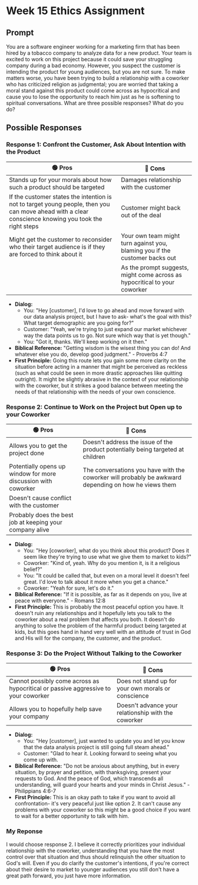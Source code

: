 # Week 15 Ethics Assignment

## Prompt
You are a software engineer working for a marketing firm that has been hired by a tobacco company to analyze data for a new product. Your team is excited to work on this project because it could save your struggling company during a bad economy. However, you suspect the customer is intending the product for young audiences, but you are not sure. To make matters worse, you have been trying to build a relationship with a coworker who has criticized religion as judgmental; you are worried that taking a moral stand against this product could come across as hypocritical and cause you to lose the opportunity to reach him just as he is softening to spiritual conversations. What are three possible responses? What do you do?

## Possible Responses

### **Response 1: Confront the Customer, Ask About Intention with the Product**
| 🟢 Pros | 🔴 Cons |
|-|-|
| Stands up for your morals about how such a product should be targeted | Damages relationship with the customer |
| If the customer states the intention is not to target young people, then you can move ahead with a clear conscience knowing you took the right steps | Customer might back out of the deal |
| Might get the customer to reconsider who their target audience is if they are forced to think about it | Your own team might turn against you, blaming you if the customer backs out |
|  | As the prompt suggests, might come across as hypocritical to your coworker |
- **Dialog:**
  - You: "Hey [customer], I'd love to go ahead and move forward with our data analysis project, but I have to ask- what's the goal with this? What target demographic are you going for?"
  - Customer: "Yeah, we're trying to just expand our market whichever way the data points us to go. Not sure which way that is yet though."
  - You: "Got it, thanks. We'll keep working on it then."
- **Biblical Reference:** "Getting wisdom is the wisest thing you can do! And whatever else you do, develop good judgment." - Proverbs 4:7
- **First Principle:** Going this route lets you gain some more clarity on the situation before acting in a manner that might be perceived as reckless (such as what could be seen in more drastic approaches like quitting outright). It might be slightly abrasive in the context of your relationship with the coworker, but it strikes a good balance between meeting the needs of that relationship with the needs of your own conscience.

### **Response 2: Continue to Work on the Project but Open up to your Coworker**
| 🟢 Pros | 🔴 Cons |
|-|-|
| Allows you to get the project done | Doesn't address the issue of the product potentially being targeted at children |
| Potentially opens up window for more discussion with coworker | The conversations you have with the coworker will probably be awkward depending on how he views them |
| Doesn't cause conflict with the customer |  |
| Probably does the best job at keeping your company alive |  |
- **Dialog:**
  - You: "Hey [coworker], what do you think about this product? Does it seem like they're trying to use what we give them to market to kids?"
  - Coworker: "Kind of, yeah. Why do you mention it, is it a religious belief?"
  - You: "It could be called that, but even on a moral level it doesn't feel great. I'd love to talk about it more when you get a chance."
  - Coworker: "Yeah for sure, let's do it."
- **Biblical Reference:** "If it is possible, as far as it depends on you, live at peace with everyone." - Romans 12:8
- **First Principle:** This is probably the most peaceful option you have. It doesn't ruin any relationships and it hopefully lets you talk to the coworker about a real problem that affects you both. It doesn't do anything to solve the problem of the harmful product being targeted at kids, but this goes hand in hand very well with an attitude of trust in God and His will for the company, the customer, and the product.

### **Response 3: Do the Project Without Talking to the Coworker**
| 🟢 Pros | 🔴 Cons |
|-|-|
| Cannot possibly come across as hypocritical or passive aggressive to your coworker | Does not stand up for your own morals or conscience |
| Allows you to hopefully help save your company | Doesn't advance your relationship with the coworker |
- **Dialog:**
  - You: "Hey [customer], just wanted to update you and let you know that the data analysis project is still going full steam ahead."
  - Customer: "Glad to hear it. Looking forward to seeing what you come up with.
- **Biblical Reference:** "Do not be anxious about anything, but in every situation, by prayer and petition, with thanksgiving, present your requests to God. And the peace of God, which transcends all understanding, will guard your hearts and your minds in Christ Jesus." - Philippians 4:6-7
- **First Principle:** This is an okay path to take if you want to avoid all confrontation- it's very peaceful just like option 2. It can't cause any problems with your coworker so this might be a good choice if you want to wait for a better opportunity to talk with him.

### My Reponse
I would choose response 2. I believe it correctly prioritizes your individual relationship with the coworker, understanding that you have the most control over that situation and thus should relinquish the other situation to God's will. Even if you do clarify the customer's intentions, if you're correct about their desire to market to younger audiences you still don't have a great path forward, you just have more information.